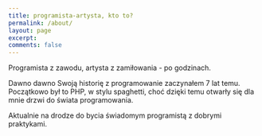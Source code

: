```yaml
---
title: programista-artysta, kto to?
permalink: /about/
layout: page
excerpt: 
comments: false
---
```


Programista z zawodu, artysta z zamiłowania - po godzinach.

Dawno dawno
Swoją historię z programowanie zaczynałem 7 lat temu. Początkowo był to PHP, w stylu spaghetti, choć dzięki temu otwarły się dla mnie drzwi do świata programowania.

Aktualnie na drodze do bycia świadomym programistą z dobrymi praktykami.